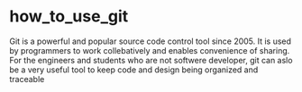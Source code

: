 # how_to_use_git

Git is a powerful and popular source code control tool since 2005. It is used by programmers to work collebatively and enables convenience of sharing.
For the engineers and students who are not softwere developer, git can aslo be a very useful tool to keep code and design being organized and traceable
